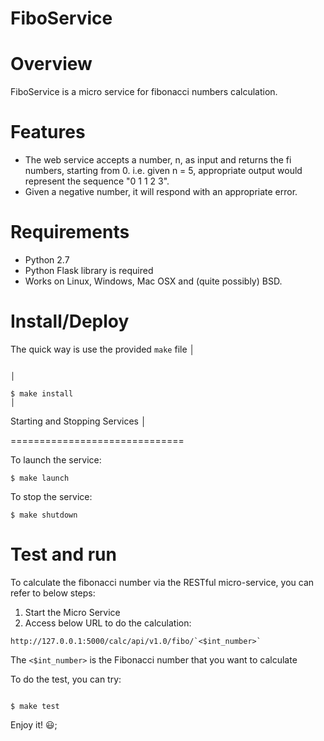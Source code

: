 # FiboService


Overview
========

FiboService is a micro service for fibonacci numbers calculation.


Features
========

* The web service accepts a number, n, as input and returns the fi numbers, starting from 0. i.e. given n = 5, appropriate output would represent the sequence "0 1 1 2 3".
* Given a negative number, it will respond with an appropriate error.


Requirements
============

* Python 2.7
* Python Flask library is required
* Works on Linux, Windows, Mac OSX and (quite possibly) BSD.


Install/Deploy
===============


The quick way is use the provided `make` file                                                         │

                                                                                                       │
```                                                                                                 │
$ make install                                                                                         │

```

Starting and Stopping Services                                                                         │

==============================

To launch the service:

```
$ make launch

```

To stop the service:

```
$ make shutdown

```

Test and run
=============

To calculate the fibonacci number via the RESTful micro-service, you can refer to below steps:

1. Start the Micro Service
2. Access below URL to do the calculation:

```
http://127.0.0.1:5000/calc/api/v1.0/fibo/`<$int_number>`

```

The `<$int_number>` is the Fibonacci number that you want to calculate

To do the test, you can try:

```

$ make test

```

Enjoy it! :smiley:;
